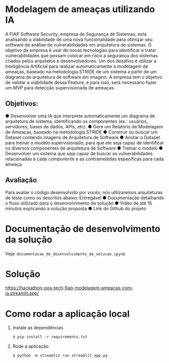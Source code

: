 # Modelagem de ameaças utilizando IA

A FIAP Software Security, empresa de Segurança de Sistemas, está analisando a viabilidade de uma nova funcionalidade para otimizar seu software de análise de vulnerabilidades em arquitetura de sistemas.
O objetivo da empresa é usar de novas tecnologias para identificar e tratar vulnerabilidades que possam colocar em risco a segurança dos sistemas criados pelos arquitetos e desenvolvedores.
Um dos desafios é utilizar a Inteligência Artificial para realizar automaticamente a modelagem de ameaças, baseado na metodologia STRIDE de um sistema a partir de um diagrama de arquitetura de software em imagem. A empresa tem o objetivo de validar a viabilidade dessa Feature, e para isso, será necessário fazer um MVP para detecção supervisionada de ameaças.

## Objetivos:
● Desenvolver uma IA que interprete automaticamente um diagrama de arquitetura de sistema, identificando os componentes (ex.: usuários, servidores, bases de dados, APIs, etc).
● Gere um Relatório de Modelagem de Ameaças, baseado na metodologia STRIDE
● Construir ou buscar um Dataset contendo imagens de Arquitetura de Software
● Anotar o Dataset para treinar o modelo supervisionado, para que ele seja capaz de identificar os diversos componentes de arquitetura de Software
● Treinar o modelo
● Desenvolver um sistema que seja capaz de buscar as vulnerabilidades relacionadas a cada componente e as contramedidas específicas para cada ameaça

## Avaliação
Para avaliar o código desenvolvido por vocês, nós utilizaremos arquiteturas de teste como os descritos abaixo:
Entregável
● Documentação detalhando o fluxo utilizado para o desenvolvimento da solução
● Vídeo de até 15 minutos explicando a solução proposta
● Link do Github do projeto

# Documentação de desenvolvimento da solução
Veja: `documentacao_de_desenvolvimento_da_solucao.ipynb`

# Solução
https://hackathon-pos-tech-fiap-modelagem-ameacas-com-ia.streamlit.app/

# Como rodar a aplicação local

1. Instale as dependências

   ```
   $ pip install -r requirements.txt
   ```

2. Rode a aplicação

   ```
   $ python -m streamlit run streamlit_app.py
   ```